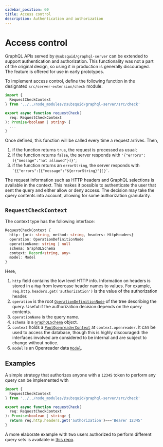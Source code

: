 ```yaml
---
sidebar_position: 60
title: Access control
description: Authentication and authorization
---
```


# Access control

GraphQL APIs served by `@subsquid/graphql-server` can be extended to support authentication and authorization. This functionality was not a part of the original design, so using it in production is generally discouraged. The feature is offered for use in early prototypes.

To implement access control, define the following function in the designated `src/server-extension/check` module:
```typescript
import {
  RequestCheckContext
} from '../../node_modules/@subsquid/graphql-server/src/check'

export async function requestCheck(
  req: RequestCheckContext
): Promise<boolean | string> {
  ...
}
```
Once defined, this function will be called every time a request arrives. Then,
1. if the function returns `true`, the request is processed as usual;
2. if the function returns `false`, the server responds with `'{"errors":[{"message":"not allowed"}]}'`;
3. if the function returns an `errorString`, the server responds with `` `{{"errors":[{"message":"${errorString}"}]}` ``.

The request information such as HTTP headers and GraphQL selections is available in the context. This makes it possible to authenticate the user that sent the query and either allow or deny access. The decision may take the query contents into account, allowing for some authorization granularity.

## `RequestCheckContext`

The context type has the following interface:
```typescript
RequestCheckContext {
  http: {uri: string, method: string, headers: HttpHeaders}
  operation: OperationDefinitionNode
  operationName: string | null
  schema: GraphQLSchema
  context: Record<string, any>
  model: Model
}
```
Here,
1. `http` field contains the low level HTTP info. Information on headers is stored in a `Map` from lowercase header names to values. For example, `req.http.headers.get('authorization')` is the value of the authorization header.
2. `operation` is the root [`OperationDefinitionNode`](https://graphql-js.org/api/interface/OperationDefinitionNode) of the tree describing the query. Useful if the authorization decision depends on the query contents.
3. `operationName` is the query name.
4. `schema` is a [`GraphQLSchema`](https://graphql-js.org/api/class/GraphQLSchema) object.
5. `context` holds a [`PoolOpenreaderContext`](https://github.com/subsquid/squid-sdk/blob/master/graphql/openreader/src/db.ts) at `context.openreader`. It can be used to access the database, though this is highly discouraged: the interfaces involved are considered to be internal and are subject to change without notice.
6. `model` is an Openreader data [`Model`](https://github.com/subsquid/squid-sdk/blob/master/graphql/openreader/src/model.ts).

## Examples

A simple strategy that authorizes anyone with a `12345` token to perform any query can be implemented with
```typescript title="src/server-extension/check.ts"
import {
  RequestCheckContext
} from '../../node_modules/@subsquid/graphql-server/src/check'

export async function requestCheck(
  req: RequestCheckContext
): Promise<boolean | string> {
  return req.http.headers.get('authorization')==='Bearer 12345'
}
```
A more elaborate example with two users authorized to perform different query sets is available in [this repo](https://github.com/subsquid-labs/access-control-example).
